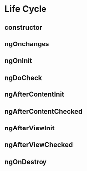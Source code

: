 # Life Cycle

## constructor

## ngOnchanges

## ngOnInit

## ngDoCheck

## ngAfterContentInit

## ngAfterContentChecked

## ngAfterViewInit

## ngAfterViewChecked

## ngOnDestroy
